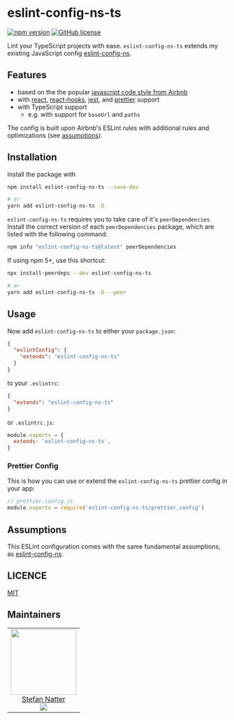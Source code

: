 # eslint-config-ns-ts

[![npm version](https://badge.fury.io/js/eslint-config-ns-ts.svg)](https://badge.fury.io/js/eslint-config-ns-ts)
[![GitHub license](https://img.shields.io/github/license/natterstefan/eslint-config-ns-ts.svg)](https://github.com/natterstefan/eslint-config-ns-ts/blob/master/LICENCE)

Lint your TypeScript projects with ease. `eslint-config-ns-ts` extends my
existing JavaScript config [eslint-config-ns][1].

## Features

- based on the the popular
  [javascript code style from Airbnb](https://www.npmjs.com/package/eslint-config-airbnb)
- with [react](https://reactjs.org/),
  [react-hooks](https://reactjs.org/docs/hooks-intro.html),
  [jest](https://jestjs.io/), and
  [prettier](https://prettier.io/docs/en/eslint.html#use-eslint-to-run-prettier)
  support
- with TypeScript support
  - e.g. with support for `baseUrl` and `paths`

The config is built upon Airbnb's ESLint rules with additional rules and
optimizations (see [assumptions](#assumptions)).

## Installation

Install the package with

```sh
npm install eslint-config-ns-ts --save-dev

# or
yarn add eslint-config-ns-ts -D
```

`eslint-config-ns-ts` requires you to take care of it's `peerDependencies`.
Install the correct version of each `peerDependencies` package, which are listed
with the following command:

```sh
npm info "eslint-config-ns-ts@latest" peerDependencies
```

If using npm 5+, use this shortcut:

```sh
npx install-peerdeps --dev eslint-config-ns-ts

# or
yarn add eslint-config-ns-ts -D --peer
```

## Usage

Now add `eslint-config-ns-ts` to either your `package.json`:

```json
{
  "eslintConfig": {
    "extends": "eslint-config-ns-ts"
  }
}
```

to your `.eslintrc`:

```json
{
  "extends": "eslint-config-ns-ts"
}
```

or `.eslintrc.js`:

```js
module.exports = {
  extends: 'eslint-config-ns-ts',
}
```

### Prettier Config

This is how you can use or extend the `eslint-config-ns-ts` prettier config in
your app:

```js
// prettier.config.js
module.exports = require('eslint-config-ns-ts/prettier.config')
```

## Assumptions

This ESLint configuration comes with the same fundamental assumptions, as
[eslint-config-ns](https://github.com/natterstefan/eslint-config-ns#assumptions).

## LICENCE

[MIT](LICENCE)

## Maintainers

<!-- prettier-ignore-start -->
<!-- markdownlint-disable -->
<table>
  <tbody>
    <tr>
      <td align="center">
        <a href="https://github.com/natterstefan">
          <img width="150" height="150" src="https://github.com/natterstefan.png?v=3&s=150">
          </br>
          Stefan Natter
        </a>
        <div>
          <a href="https://twitter.com/natterstefan">
            <img src="https://img.shields.io/twitter/follow/natterstefan.svg?style=social&label=Follow" />
          </a>
        </div>
      </td>
    </tr>
  <tbody>
</table>
<!-- markdownlint-enable -->
<!-- prettier-ignore-end -->

[1]: https://github.com/natterstefan/eslint-config-ns
